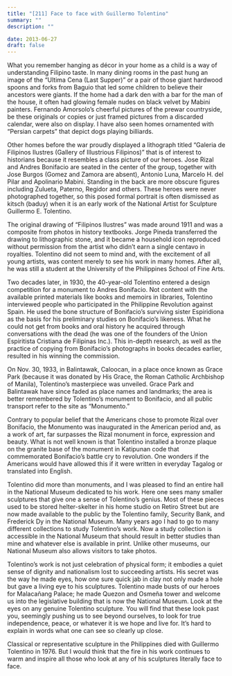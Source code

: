 ```yaml
---
title: "[211] Face to face with Guillermo Tolentino"
summary: ""
description: ""

date: 2013-06-27
draft: false
---
```


What you remember hanging as décor in your home as a child is a way of understanding Filipino taste. In many dining rooms in the past hung an image of the “Ultima Cena (Last Supper)” or a pair of those giant hardwood spoons and forks from Baguio that led some children to believe their ancestors were giants. If the home had a dark den with a bar for the man of the house, it often had glowing female nudes on black velvet by Mabini painters. Fernando Amorsolo’s cheerful pictures of the prewar countryside, be these originals or copies or just framed pictures from a discarded calendar, were also on display. I have also seen homes ornamented with “Persian carpets” that depict dogs playing billiards.

Other homes before the war proudly displayed a lithograph titled “Galeria  de  Filipinos  Ilustres  (Gallery of Illustrious Filipinos)” that is of interest to historians because it resembles a class picture of our heroes. Jose Rizal and Andres Bonifacio are seated in the center of the group, together with Jose Burgos (Gomez and Zamora are absent), Antonio Luna, Marcelo H. del Pilar and Apolinario Mabini. Standing in the back are more obscure figures including Zulueta, Paterno, Regidor and others. These heroes were never photographed together, so this posed formal portrait is often dismissed as kitsch (baduy) when it is an early work of the National Artist for Sculpture Guillermo E. Tolentino.

The original drawing of “Filipinos Ilustres” was made around 1911 and was a composite from photos in history textbooks. Jorge Pineda transferred the drawing to lithographic stone, and it became a household icon reproduced without permission from the artist who didn’t earn a single centavo in royalties. Tolentino did not seem to mind and, with the excitement of all young artists, was content merely to see his work in many homes. After all, he was still a student at the University of the Philippines School of Fine Arts.

Two decades later, in 1930, the 40-year-old Tolentino entered a design competition for a monument to Andres Bonifacio. Not content with the available printed materials like books and memoirs in libraries, Tolentino interviewed people who participated in the Philippine Revolution against Spain. He used the bone structure of  Bonifacio’s surviving sister Espiridiona as the basis for his preliminary studies on Bonifacio’s likeness. What he could not get from books and oral history he acquired through conversations with the dead (he was one of the founders of the Union Espiritista Cristiana de Filipinas Inc.). This in-depth research, as well as the practice of copying from Bonifacio’s photographs in books decades earlier, resulted in his winning the commission.

On Nov. 30, 1933, in Balintawak, Caloocan, in a place once known as Grace Park (because it was donated by His Grace, the Roman Catholic Archbishop of Manila), Tolentino’s masterpiece was unveiled. Grace Park and Balintawak have since faded as place names and landmarks; the area is better remembered by Tolentino’s monument to Bonifacio, and all public transport refer to the site as “Monumento.”

Contrary to popular belief that the Americans chose to promote Rizal over Bonifacio, the Monumento was inaugurated in the American period and, as a work of art, far surpasses the Rizal monument in force, expression and beauty. What is not well known is that Tolentino installed a bronze plaque on the granite base of the monument in Katipunan code that commemorated Bonifacio’s battle cry to revolution. One wonders if the Americans would have allowed this if it were written in everyday Tagalog or translated into English.

Tolentino did more than monuments, and I was pleased to find an entire hall in the National Museum dedicated to his work. Here one sees many smaller sculptures that give one a sense of Tolentino’s genius. Most of these pieces used to be stored helter-skelter in his home studio on Retiro Street but are now made available to the public by the Tolentino family, Security Bank, and Frederick Dy in the National Museum. Many years ago I had to go to many different collections to study Tolentino’s work. Now a study collection is accessible in the National Museum that should result in better studies than mine and whatever else is available in print. Unlike other museums, our National Museum also allows visitors to take photos.

Tolentino’s work is not just celebration of physical form; it embodies a quiet sense of dignity and nationalism lost to succeeding artists. His secret was the way he made eyes, how one sure quick jab in clay not only made a hole but gave a living eye to his sculptures. Tolentino made busts of our heroes for Malacañang Palace; he made Quezon and Osmeña tower and welcome us into the legislative building that is now the National Museum. Look at the eyes on any genuine Tolentino sculpture. You will find that these look past you, seemingly pushing us to see beyond ourselves, to look for true independence, peace, or whatever it is we hope and live for. It’s hard to explain in words what one can see so clearly up close.

Classical or representative sculpture in the Philippines died with Guillermo Tolentino in 1976. But I would think that the fire in his work continues to warm and inspire all those who look at any of his sculptures literally face to face.
